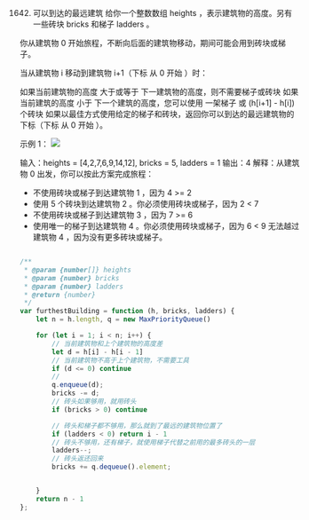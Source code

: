 1642. 可以到达的最远建筑
给你一个整数数组 heights ，表示建筑物的高度。另有一些砖块 bricks 和梯子 ladders 。

你从建筑物 0 开始旅程，不断向后面的建筑物移动，期间可能会用到砖块或梯子。

当从建筑物 i 移动到建筑物 i+1（下标 从 0 开始 ）时：

如果当前建筑物的高度 大于或等于 下一建筑物的高度，则不需要梯子或砖块
如果当前建筑的高度 小于 下一个建筑的高度，您可以使用 一架梯子 或 (h[i+1] - h[i]) 个砖块
如果以最佳方式使用给定的梯子和砖块，返回你可以到达的最远建筑物的下标（下标 从 0 开始 ）。
 

示例 1：
![](https://assets.leetcode-cn.com/aliyun-lc-upload/uploads/2020/10/31/q4.gif)

输入：heights = [4,2,7,6,9,14,12], bricks = 5, ladders = 1
输出：4
解释：从建筑物 0 出发，你可以按此方案完成旅程：
- 不使用砖块或梯子到达建筑物 1 ，因为 4 >= 2
- 使用 5 个砖块到达建筑物 2 。你必须使用砖块或梯子，因为 2 < 7
- 不使用砖块或梯子到达建筑物 3 ，因为 7 >= 6
- 使用唯一的梯子到达建筑物 4 。你必须使用砖块或梯子，因为 6 < 9
无法越过建筑物 4 ，因为没有更多砖块或梯子。
```js

/**
 * @param {number[]} heights
 * @param {number} bricks
 * @param {number} ladders
 * @return {number}
 */
var furthestBuilding = function (h, bricks, ladders) {
    let n = h.length, q = new MaxPriorityQueue()

    for (let i = 1; i < n; i++) {
        // 当前建筑物和上个建筑物的高度差
        let d = h[i] - h[i - 1]
        // 当前建筑物不高于上个建筑物，不需要工具
        if (d <= 0) continue
        // 
        q.enqueue(d);
        bricks -= d;
        // 砖头如果够用，就用砖头
        if (bricks > 0) continue

        // 砖头和梯子都不够用，那么就到了最远的建筑物位置了
        if (ladders < 0) return i - 1
        // 砖头不够用，还有梯子，就使用梯子代替之前用的最多砖头的一层
        ladders--;
        // 砖头返还回来
        bricks += q.dequeue().element;


    }
    return n - 1
};
